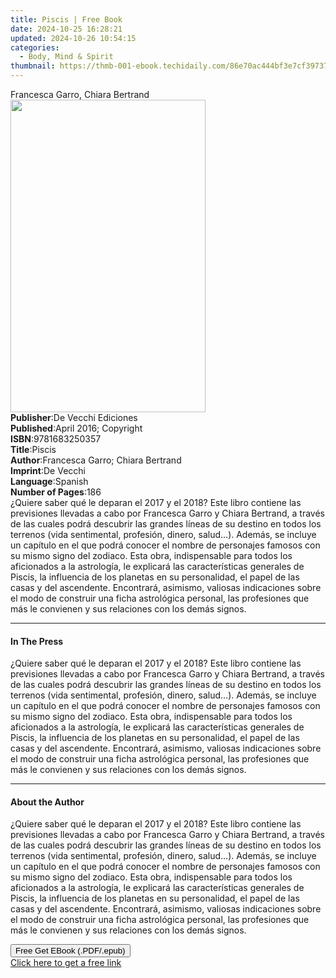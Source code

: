 ```yaml
---
title: Piscis | Free Book
date: 2024-10-25 16:28:21
updated: 2024-10-26 10:54:15
categories:
  - Body, Mind & Spirit
thumbnail: https://thmb-001-ebook.techidaily.com/86e70ac444bf3e7cf3973788767c02b914ad79449517cab86edc47e7e420ff6b.jpg
---
```

<main id="book-container">
  <div class="flex flex-col">
    <div class="book-brief flex-1 py-6 px-4 sm:p-6 md:py-10 md:px-8">
      <!-- brief-->
      <div class="book-brief-main">Francesca Garro, Chiara Bertrand</div>
    </div>
    <div
      class="book-meta-info flex-1 grid gap-4 col-start-1 col-end-3 row-start-1 sm:mb-6 sm:grid-cols-4 lg:gap-6 lg:col-start-2 lg:row-end-6 lg:row-span-6 lg:mb-0"
    >
      <div
        class="book-meta-info-left place-content-center mt-4 p-4 text-sm leading-6 col-start-2 col-span-2 dark:text-slate-400"
      >
        <img
          class="w-full h-500 object-cover rounded-lg sm:h-255 sm:col-span-2 lg:col-span-full"
          src="https://img-001-ebook.techidaily.com/97e49f029d045b7686e975a5199077ee9243888523d347efd7be4011e4f1039b.jpg"
          alt=""
          width="312"
          height="500"
        />
      </div>
      <div
        class="book-meta-info-right mt-2 col-start-1 row-start-2 col-span-3 self-center"
      >
        <!-- meta data  -->
        <div class="flex flex-col px-4 md:px-8">
          <div class="flex-1">
            <strong>Publisher</strong>:<span class="px-2"
              >De Vecchi Ediciones</span
            >
          </div>
          <div class="flex-1">
            <strong>Published</strong>:<span class="px-2"
              >April 2016; Copyright</span
            >
          </div>
          <div class="flex-1">
            <strong>ISBN</strong>:<span class="px-2">9781683250357</span>
          </div>
          <div class="flex-1">
            <strong>Title</strong>:<span class="px-2">Piscis</span>
          </div>
          <div class="flex-1">
            <strong>Author</strong>:<span class="px-2"
              >Francesca Garro; Chiara Bertrand</span
            >
          </div>
          <div class="flex-1">
            <strong>Imprint</strong>:<span class="px-2">De Vecchi</span>
          </div>
          <div class="flex-1">
            <strong>Language</strong>:<span class="px-2">Spanish</span>
          </div>
          <div class="flex-1">
            <strong>Number of Pages</strong>:<span class="px-2">186</span>
          </div>
        </div>
      </div>
    </div>
    <div class="book-description flex-1 py-6 px-4 sm:p-6 md:py-10 md:px-8">
      <div class="book-description-main">
        <div accordion-content="" id="description">
          ¿Quiere saber qué le deparan el 2017 y el 2018? Este libro contiene
          las previsiones llevadas a cabo por Francesca Garro y Chiara Bertrand,
          a través de las cuales podrá descubrir las grandes líneas de su
          destino en todos los terrenos (vida sentimental, profesión, dinero,
          salud…). Además, se incluye un capítulo en el que podrá conocer el
          nombre de personajes famosos con su mismo signo del zodiaco. Esta
          obra, indispensable para todos los aficionados a la astrología, le
          explicará las características generales de Piscis, la influencia de
          los planetas en su personalidad, el papel de las casas y del
          ascendente. Encontrará, asimismo, valiosas indicaciones sobre el modo
          de construir una ficha astrológica personal, las profesiones que más
          le convienen y sus relaciones con los demás signos.
        </div>
      </div>
    </div>
    <div class="book-excerpts flex-1 py-6 px-4 sm:p-6 md:py-10 md:px-8">
      <!-- excerpts-->
      <div class="book-excerpts-main">
        <hr />
        <h4 class="placeholder placeholder-heading">
          <span>In The Press</span>
        </h4>
        <p>
          ¿Quiere saber qué le deparan el 2017 y el 2018? Este libro contiene
          las previsiones llevadas a cabo por Francesca Garro y Chiara Bertrand,
          a través de las cuales podrá descubrir las grandes líneas de su
          destino en todos los terrenos (vida sentimental, profesión, dinero,
          salud…). Además, se incluye un capítulo en el que podrá conocer el
          nombre de personajes famosos con su mismo signo del zodiaco. Esta
          obra, indispensable para todos los aficionados a la astrología, le
          explicará las características generales de Piscis, la influencia de
          los planetas en su personalidad, el papel de las casas y del
          ascendente. Encontrará, asimismo, valiosas indicaciones sobre el modo
          de construir una ficha astrológica personal, las profesiones que más
          le convienen y sus relaciones con los demás signos.
        </p>
      </div>
    </div>
    <div class="book-about-author flex-1 py-6 px-4 sm:p-6 md:py-10 md:px-8">
      <!-- about author-->
      <div class="book-main-author-main">
        <hr />
        <h4 class="placeholder placeholder-heading">
          <span>About the Author</span>
        </h4>
        <p>
          ¿Quiere saber qué le deparan el 2017 y el 2018? Este libro contiene
          las previsiones llevadas a cabo por Francesca Garro y Chiara Bertrand,
          a través de las cuales podrá descubrir las grandes líneas de su
          destino en todos los terrenos (vida sentimental, profesión, dinero,
          salud…). Además, se incluye un capítulo en el que podrá conocer el
          nombre de personajes famosos con su mismo signo del zodiaco. Esta
          obra, indispensable para todos los aficionados a la astrología, le
          explicará las características generales de Piscis, la influencia de
          los planetas en su personalidad, el papel de las casas y del
          ascendente. Encontrará, asimismo, valiosas indicaciones sobre el modo
          de construir una ficha astrológica personal, las profesiones que más
          le convienen y sus relaciones con los demás signos.
        </p>
      </div>
    </div>
    <div class="book-free-get flex-1 py-6 px-4 sm:p-6 md:py-10 md:px-8">
      <button
        id="btn-free-get"
        class="bg-blue-500 hover:bg-blue-700 text-white font-bold py-2 px-4 rounded"
      >
        Free Get EBook (.PDF/.epub)
      </button>
      <div id="countdown-display" class="px-2 text-lg mt-2"></div>
      <a
        id="free-link"
        class="hidden bg-blue-500 hover:bg-blue-700 text-white font-bold py-2 px-4 rounded"
        href="https://www.ebooks.com/en-us/book/2593844/piscis/francesca-garro/"
        target="_blank"
        >Click here to get a free link</a
      >
    </div>
    <script>
      let countdownTime = 0;
      let countdownInterval = null;
      document
        .getElementById('btn-free-get')
        .addEventListener('click', startCountdown);
      function startCountdown() {
        countdownTime = new Date().getTime() + 60000 * 3;
        countdownInterval = setInterval(updateCountdown, 1000);
        document.getElementById('btn-free-get').disabled = true;
        document
          .getElementById('btn-free-get')
          .classList.add('bg-gray-500', 'cursor-not-allowed');
      }
      function updateCountdown() {
        let currentTime = new Date().getTime();
        let timeLeft = countdownTime - currentTime;
        let secondsLeft = Math.floor(timeLeft / 1000);
        document.getElementById('countdown-display').innerHTML =
          `Remaining time: ${secondsLeft} seconds.`;
        if (secondsLeft <= 0) {
          clearInterval(countdownInterval);
          document.getElementById('btn-free-get').classList.add('hidden');
          document.getElementById('free-link').classList.remove('hidden');
          document.getElementById('countdown-display').innerHTML = '';
        }
      }
    </script>
  </div>
</main>
